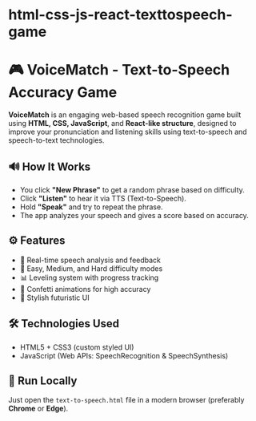 # html-css-js-react-texttospeech-game
# 🎮 VoiceMatch - Text-to-Speech Accuracy Game

**VoiceMatch** is an engaging web-based speech recognition game built using **HTML, CSS, JavaScript**, and **React-like structure**, designed to improve your pronunciation and listening skills using text-to-speech and speech-to-text technologies.

## 🔊 How It Works
- You click **"New Phrase"** to get a random phrase based on difficulty.
- Click **"Listen"** to hear it via TTS (Text-to-Speech).
- Hold **"Speak"** and try to repeat the phrase.
- The app analyzes your speech and gives a score based on accuracy.

## ⚙️ Features
- 🎯 Real-time speech analysis and feedback
- 🧠 Easy, Medium, and Hard difficulty modes
- 📊 Leveling system with progress tracking
- 🎉 Confetti animations for high accuracy
- 🌈 Stylish futuristic UI

## 🛠️ Technologies Used
- HTML5 + CSS3 (custom styled UI)
- JavaScript (Web APIs: SpeechRecognition & SpeechSynthesis)

## 🚀 Run Locally
Just open the `text-to-speech.html` file in a modern browser (preferably **Chrome** or **Edge**).




